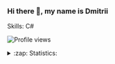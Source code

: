 ### Hi there 👋, my name is Dmitrii

Skills: C#

![Profile views](https://komarev.com/ghpvc/?username=webdkopytin)

<details>
  <summary>:zap: Statistics:</summary>
  <img align="left" alt="GitHub Stats" src="https://github-readme-stats.vercel.app/api?username=webdkopytin&layout=compact" />
  
  <img align="left" alt="GitHub Stats" src="https://github-readme-stats.vercel.app/api/top-langs/?username=webdkopytin&show_icons=true" />
</details>

